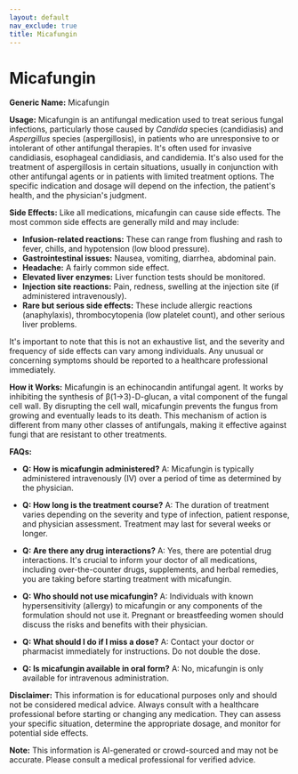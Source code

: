 ```yaml
---
layout: default
nav_exclude: true
title: Micafungin
---
```


# Micafungin

**Generic Name:** Micafungin

**Usage:** Micafungin is an antifungal medication used to treat serious fungal infections, particularly those caused by *Candida* species (candidiasis) and *Aspergillus* species (aspergillosis), in patients who are unresponsive to or intolerant of other antifungal therapies.  It's often used for invasive candidiasis, esophageal candidiasis, and candidemia. It's also used for the treatment of aspergillosis in certain situations, usually in conjunction with other antifungal agents or in patients with limited treatment options.  The specific indication and dosage will depend on the infection, the patient's health, and the physician's judgment.

**Side Effects:**  Like all medications, micafungin can cause side effects.  The most common side effects are generally mild and may include:

* **Infusion-related reactions:**  These can range from flushing and rash to fever, chills, and hypotension (low blood pressure).
* **Gastrointestinal issues:** Nausea, vomiting, diarrhea, abdominal pain.
* **Headache:**  A fairly common side effect.
* **Elevated liver enzymes:**  Liver function tests should be monitored.
* **Injection site reactions:**  Pain, redness, swelling at the injection site (if administered intravenously).
* **Rare but serious side effects:**  These include allergic reactions (anaphylaxis), thrombocytopenia (low platelet count), and other serious liver problems.

It's important to note that this is not an exhaustive list, and the severity and frequency of side effects can vary among individuals.  Any unusual or concerning symptoms should be reported to a healthcare professional immediately.

**How it Works:** Micafungin is an echinocandin antifungal agent. It works by inhibiting the synthesis of β(1→3)-D-glucan, a vital component of the fungal cell wall.  By disrupting the cell wall, micafungin prevents the fungus from growing and eventually leads to its death. This mechanism of action is different from many other classes of antifungals, making it effective against fungi that are resistant to other treatments.

**FAQs:**

* **Q: How is micafungin administered?**  A: Micafungin is typically administered intravenously (IV) over a period of time as determined by the physician.

* **Q: How long is the treatment course?** A: The duration of treatment varies depending on the severity and type of infection, patient response, and physician assessment. Treatment may last for several weeks or longer.

* **Q: Are there any drug interactions?** A: Yes, there are potential drug interactions.  It's crucial to inform your doctor of all medications, including over-the-counter drugs, supplements, and herbal remedies, you are taking before starting treatment with micafungin.

* **Q: Who should not use micafungin?** A: Individuals with known hypersensitivity (allergy) to micafungin or any components of the formulation should not use it.  Pregnant or breastfeeding women should discuss the risks and benefits with their physician.

* **Q: What should I do if I miss a dose?** A:  Contact your doctor or pharmacist immediately for instructions.  Do not double the dose.

* **Q:  Is micafungin available in oral form?** A: No, micafungin is only available for intravenous administration.


**Disclaimer:** This information is for educational purposes only and should not be considered medical advice. Always consult with a healthcare professional before starting or changing any medication.  They can assess your specific situation, determine the appropriate dosage, and monitor for potential side effects.


**Note:** This information is AI-generated or crowd-sourced and may not be accurate. Please consult a medical professional for verified advice.